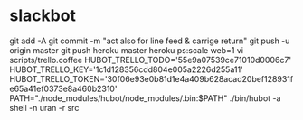 # slackbot
git add -A
git commit -m "act also for line feed & carrige return"
git push -u origin master
git push heroku master
heroku ps:scale web=1
vi scripts/trello.coffee
HUBOT_TRELLO_TODO='55e9a07539ce71010d0006c7' HUBOT_TRELLO_KEY='1c1d128356cdd804e005a2226d255a11' HUBOT_TRELLO_TOKEN='30f06e93e0b81d1e4a409b628acad20bef128931fe65a41ef0373e8a460b2310' PATH="./node_modules/hubot/node_modules/.bin:$PATH"  ./bin/hubot -a shell -n uran -r src
